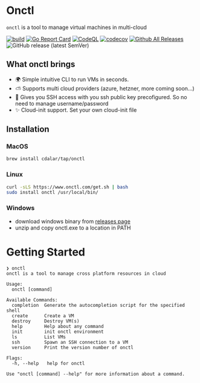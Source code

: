 # Onctl

`onctl` is a tool to manage virtual machines in multi-cloud

[![build](https://github.com/cdalar/onctl/actions/workflows/build.yml/badge.svg)](https://github.com/cdalar/onctl/actions/workflows/build.yml)
[![Go Report Card](https://goreportcard.com/badge/github.com/cdalar/onctl)](https://goreportcard.com/report/github.com/cdalar/onctl)
[![CodeQL](https://github.com/cdalar/onctl/actions/workflows/github-code-scanning/codeql/badge.svg)](https://github.com/cdalar/onctl/actions/workflows/github-code-scanning/codeql)
[![codecov](https://codecov.io/gh/cdalar/onctl/graph/badge.svg?token=7VU7H1II09)](https://codecov.io/gh/cdalar/onctl)
[![Github All Releases](https://img.shields.io/github/downloads/cdalar/onctl/total.svg)]()
![GitHub release (latest SemVer)](https://img.shields.io/github/v/release/cdalar/onctl?sort=semver)
<!-- [![Known Vulnerabilities](https://snyk.io/test/github/cdalar/onctl/main/badge.svg)](https://snyk.io/test/github/cdalar/onctl/main) -->

## What onctl brings 

- 🌍 Simple intuitive CLI to run VMs in seconds.  
- ⛅️ Supports multi cloud providers (azure, hetzner, more coming soon...)
- 🚀 Gives you SSH access with you ssh public key precofigured. So no need to manage username/password
- ✨ Cloud-init support. Set your own cloud-init file

## Installation

### MacOS

```zsh
brew install cdalar/tap/onctl
```

### Linux

```bash
curl -sLS https://www.onctl.com/get.sh | bash
sudo install onctl /usr/local/bin/
```

### Windows 

- download windows binary from [releases page](https://github.com/cdalar/onctl/releases)
- unzip and copy onctl.exe to a location in PATH

# Getting Started

```
❯ onctl
onctl is a tool to manage cross platform resources in cloud

Usage:
  onctl [command]

Available Commands:
  completion  Generate the autocompletion script for the specified shell
  create      Create a VM
  destroy     Destroy VM(s)
  help        Help about any command
  init        init onctl environment
  ls          List VMs
  ssh         Spawn an SSH connection to a VM
  version     Print the version number of onctl

Flags:
  -h, --help   help for onctl

Use "onctl [command] --help" for more information about a command.
```